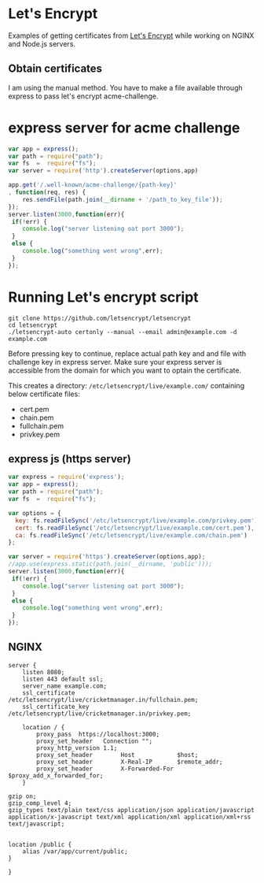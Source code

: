 # Let's Encrypt

Examples of getting certificates from [Let's Encrypt](https://letsencrypt.org/) while working on NGINX and Node.js servers.

## Obtain certificates
I am using the manual method. You have to make a file available through express to pass let's encrypt acme-challenge. 

# express server for acme challenge
```javascript
var app = express();
var path = require("path");
var fs  =  require("fs");
var server = require('http').createServer(options,app)

app.get('/.well-known/acme-challenge/{path-key}'
, function(req, res) {
    res.sendFile(path.join(__dirname + '/path_to_key_file'));
});
server.listen(3000,function(err){
 if(!err) {
 	console.log("server listening oat port 3000");
 }
 else {
 	console.log("something went wrong",err);
 }
});

```
# Running Let's encrypt script
```shell
git clone https://github.com/letsencrypt/letsencrypt
cd letsencrypt
./letsencrypt-auto certonly --manual --email admin@example.com -d example.com
```
 Before pressing key to continue, replace actual path key and and file with challenge key in express server.
 Make sure your express server is accessible from the domain for which you want to optain the certificate.

This creates a directory: `/etc/letsencrypt/live/example.com/` containing below certificate files:

- cert.pem
- chain.pem
- fullchain.pem
- privkey.pem

## express js (https server)

```javascript
var express = require('express');
var app = express();
var path = require("path");
var fs  =  require("fs");

var options = {
  key: fs.readFileSync('/etc/letsencrypt/live/example.com/privkey.pem'),
  cert: fs.readFileSync('/etc/letsencrypt/live/example.com/cert.pem'),
  ca: fs.readFileSync('/etc/letsencrypt/live/example.com/chain.pem')
};

var server = require('https').createServer(options,app);
//app.use(express.static(path.join(__dirname, 'public')));
server.listen(3000,function(err){
 if(!err) {
 	console.log("server listening oat port 3000");
 }
 else {
 	console.log("something went wrong",err);
 }
});

```

## NGINX
```Nginx
server {
    listen 8080;
    listen 443 default ssl;
    server_name example.com;
    ssl_certificate      /etc/letsencrypt/live/cricketmanager.in/fullchain.pem;
    ssl_certificate_key  /etc/letsencrypt/live/cricketmanager.in/privkey.pem;
    
    location / {
        proxy_pass  https://localhost:3000;
        proxy_set_header   Connection "";
        proxy_http_version 1.1;
        proxy_set_header        Host            $host;
        proxy_set_header        X-Real-IP       $remote_addr;
        proxy_set_header        X-Forwarded-For $proxy_add_x_forwarded_for;
    }

gzip on;
gzip_comp_level 4;
gzip_types text/plain text/css application/json application/javascript application/x-javascript text/xml application/xml application/xml+rss text/javascript;


location /public {
    alias /var/app/current/public;
}

}


```
